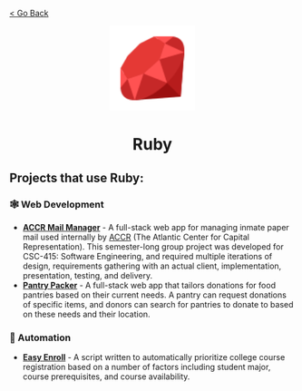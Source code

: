[< Go Back](https://github.com/paytonshaltis)

<div align="center">

<img src="./icons/ruby.svg" width="150" height="150" />

# Ruby

</div>

## Projects that use Ruby:

### 🕸 Web Development

- **[ACCR Mail Manager]()** - A full-stack web app for managing inmate paper mail used internally by [ACCR](https://www.atlanticcenter.org/) (The Atlantic Center for Capital Representation). This semester-long group project was developed for CSC-415: Software Engineering, and required multiple iterations of design, requirements gathering with an actual client, implementation, presentation, testing, and delivery.
- **[Pantry Packer]()** - A full-stack web app that tailors donations for food pantries based on their current needs. A pantry can request donations of specific items, and donors can search for pantries to donate to based on these needs and their location.

### 🤖 Automation

- **[Easy Enroll]()** - A script written to automatically prioritize college course registration based on a number of factors including student major, course prerequisites, and course availability.
